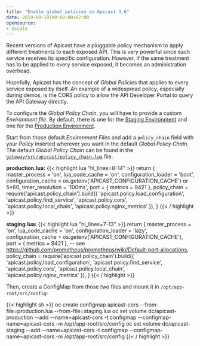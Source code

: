 ```yaml
---
title: "Enable global policies on Apicast 3.6"
date: 2019-09-10T00:00:00+02:00
opensource: 
- 3scale
---
```


Recent versions of Apicast have a pluggable policy mechanism to apply different treatments to each exposed API.
This is very powerful since each service receives its specific configuration.
However, if the same treatment has to be applied to every service exposed, it becomes an administration overhead.

Hopefully, Apicast has the concept of *Global Policies* that applies to every service exposed by itself.
An example of a widespread policy, especially during demos, is the CORS policy to allow the API Developer Portal to query the API Gateway directly.

To configure the *Global Policy Chain*, you will have to provide a custom *Environment file*.
By default, there is one for the [Staging Environment](https://github.com/3scale/APIcast/blob/3.6-stable/gateway/config/staging.lua) and one for the [Production Environment](https://github.com/3scale/APIcast/blob/3.6-stable/gateway/config/production.lua).

Start from those default *Environment Files* and add a `policy_chain` field with your *Policy* inserted wherever you want in the default *Global Policy Chain*.
The default *Global Policy Chain* can be found in the [`gateway/src/apicast/policy_chain.lua`](https://github.com/3scale/APIcast/blob/b8f7f067dd47936f93bc9bd3e6de224c304d58ea/gateway/src/apicast/policy_chain.lua#L67-L72) file.

**production.lua:**
{{< highlight lua "hl_lines=8-14" >}}
return {
    master_process = 'on',
    lua_code_cache = 'on',
    configuration_loader = 'boot',
    configuration_cache = os.getenv('APICAST_CONFIGURATION_CACHE') or 5*60,
    timer_resolution = '100ms',
    port = { metrics = 9421 },
    policy_chain = require('apicast.policy_chain').build({
        'apicast.policy.load_configuration',
        'apicast.policy.find_service',
        'apicast.policy.cors',
        'apicast.policy.local_chain',
        'apicast.policy.nginx_metrics'
    }),
}
{{< / highlight >}}

**staging.lua:**
{{< highlight lua "hl_lines=7-13" >}}
return {
    master_process = 'on',
    lua_code_cache = 'on',
    configuration_loader = 'lazy',
    configuration_cache = os.getenv('APICAST_CONFIGURATION_CACHE'),
    port = { metrics = 9421 }, -- see https://github.com/prometheus/prometheus/wiki/Default-port-allocations,
    policy_chain = require('apicast.policy_chain').build({
        'apicast.policy.load_configuration',
        'apicast.policy.find_service',
        'apicast.policy.cors',
        'apicast.policy.local_chain',
        'apicast.policy.nginx_metrics'
    }),
}
{{< / highlight >}}

Then, create a ConfigMap from those two files and mount it in `/opt/app-root/src/config`:

{{< highlight sh >}}
oc create configmap apicast-cors --from-file=production.lua --from-file=staging.lua
oc set volume dc/apicast-production --add --name=apicast-cors -t configmap --configmap-name=apicast-cors -m /opt/app-root/src/config
oc set volume dc/apicast-staging --add --name=apicast-cors -t configmap --configmap-name=apicast-cors -m /opt/app-root/src/config
{{< / highlight >}}
